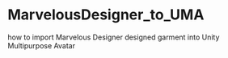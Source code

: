 # MarvelousDesigner_to_UMA
how to import Marvelous Designer designed garment into Unity Multipurpose Avatar
